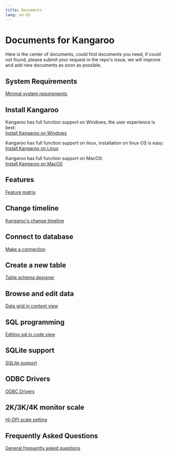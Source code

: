 ```yaml
---
title: Documents
lang: en-US
---
```


# Documents for Kangaroo
Here is the center of documents, could find documents you need, if could not found, please submit your request in the repo's issue, we will improve and add new documents as soon as possible. 

## System Requirements
[Minimal system requirements](system-requirements.md)

## Install Kangaroo
Kangaroo has full function support on Windows, the user experience is best:<br/>
[Install Kangaroo on Windows](install-windows.md)

Kangaroo has full function support on linux, installation on linux OS is easy:<br/>
[Install Kangaroo on Linux](install-linux.md)

Kangaroo has full function support on MacOS:<br/>
[Install Kangaroo on MacOS](install-macos.md)

## Features
[Feature matrix](feature-matrix.md)

## Change timeline
[Kangaroo's change timeline](changelog.md)

## Connect to database
[Make a connection](connection.md)

## Create a new table
[Table schema designer](designer-schema.md)

## Browse and edit data
[Data grid in content view](datagrid.md)

## SQL programming
[Editing sql in code view](editor.md)

## SQLite support
[SQLite support](sqlite.md)

## ODBC Drivers
[ODBC Drivers](drivers)

## 2K/3K/4K monitor scale
[Hi-DPI scale setting](scale.md)

## Frequently Asked Questions
[General frequently asked questions](faq.md)

<Vssue :issue-id="2" :title="$title" />
